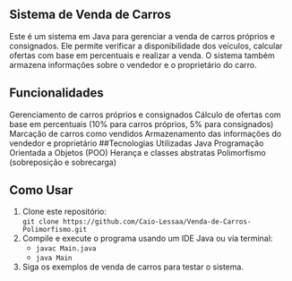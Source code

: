 ## Sistema de Venda de Carros

Este é um sistema em Java para gerenciar a venda de carros próprios e consignados. Ele permite verificar a disponibilidade dos veículos, calcular ofertas com base em percentuais e realizar a venda. O sistema também armazena informações sobre o vendedor e o proprietário do carro.

## Funcionalidades
Gerenciamento de carros próprios e consignados
Cálculo de ofertas com base em percentuais (10% para carros próprios, 5% para consignados)
Marcação de carros como vendidos
Armazenamento das informações do vendedor e proprietário
##Tecnologias Utilizadas
Java
Programação Orientada a Objetos (POO)
Herança e classes abstratas
Polimorfismo (sobreposição e sobrecarga)
## Como Usar
1. Clone este repositório:  
   `git clone https://github.com/Caio-Lessaa/Venda-de-Carros-Polimorfismo.git`
2. Compile e execute o programa usando um IDE Java ou via terminal:
   - `javac Main.java`
   - `java Main`
3. Siga os exemplos de venda de carros para testar o sistema.
